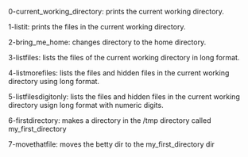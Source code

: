 0-current_working_directory: prints the current working directory.

1-listit: prints the files in the current working directory.

2-bring_me_home: changes directory to the home directory.

3-listfiles: lists the files of the current working directory in long format.

4-listmorefiles: lists the files and hidden files in the current working directory using long format.

5-listfilesdigitonly: lists the files and hidden files in the current working directory usign long format with numeric digits.

6-firstdirectory: makes a directory in the /tmp directory called my_first_directory

7-movethatfile: moves the betty dir to the my_first_directory dir
